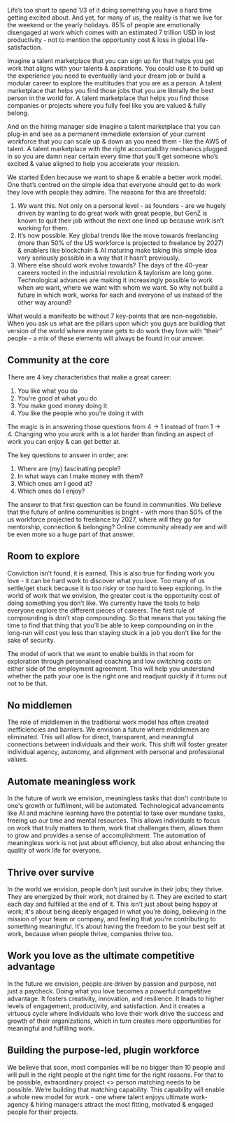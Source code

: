 Life’s too short to spend 1/3 of it doing something you have a hard time getting excited about. And yet, for many of us, the reality is that we live for the weekend or the yearly holidays. 85% of people are emotionally disengaged at work which comes with an estimated 7 trillion USD in lost productivity - not to mention the opportunity cost & loss in global life-satisfaction.

Imagine a talent marketplace that you can sign up for that helps you get work that aligns with your talents & aspirations. You could use it to build up the experience you need to eventually land your dream job or build a modular career to explore the multitudes that you are as a person. A talent marketplace that helps you find those jobs that you are literally the best person in the world for. A talent marketplace that helps you find those companies or projects where you fully feel like you are valued & fully belong.

And on the hiring manager side imagine a talent marketplace that you can plug-in and see as a permanent immediate extension of your current workforce that you can scale up & down as you need them - like the AWS of talent. A talent marketplace with the right accountability mechanics plugged in so you are damn near certain every time that you’ll get someone who’s excited & value aligned to help you accelerate your mission.

We started Eden because we want to shape & enable a better work model. One that’s centred on the simple idea that everyone should get to do work they love with people they admire. The reasons for this are threefold:

  

1. _We_ want this. Not only on a personal level - as founders - are we hugely driven by wanting to do great work with great people, but GenZ is known to quit their job without the next one lined up because work isn’t working for them.
2. It’s now possible. Key global trends like the move towards freelancing (more than 50% of the US workforce is projected to freelance by 2027) & enablers like blockchain & AI maturing make taking this simple idea very seriously possible in a way that it hasn’t previously.
3. Where else should work evolve towards? The days of the 40-year careers rooted in the industrial revolution & taylorism are long gone. Technological advances are making it increasingly possible to work when we want, where we want with whom we want. So why not build a future in which work, works for each and everyone of us instead of the other way around?

  

What would a manifesto be without 7 key-points that are non-negotiable. When you ask us what are the pillars upon which you guys are building that version of the world where everyone gets to do work they love with “their” people - a mix of these elements will always be found in our answer.

## Community at the core

There are 4 key characteristics that make a great career:

1. You like what you do
2. You’re good at what you do
3. You make good money doing it
4. You like the people who you’re doing it with

The magic is in answering those questions from 4 -> 1 instead of from 1 -> 4. Changing who you work with is a lot harder than finding an aspect of work you can enjoy & can get better at.

The key questions to answer in order, are:

1. Where are (my) fascinating people?
2. In what ways can I make money with them?
3. Which ones am I good at?
4. Which ones do I enjoy?

The answer to that first question can be found in communities. We believe that the future of online communities is bright - with more than 50% of the us workforce projected to freelance by 2027, where will they go for mentorship, connection & belonging? Online community already are and will be even more so a huge part of that answer.

## Room to explore

Conviction isn’t found, it is earned. This is also true for finding work you love - it can be hard work to discover what you love. Too many of us settle/get stuck because it is too risky or too hard to keep exploring. In the world of work that we envision, the greater cost is the opportunity cost of doing something you don’t like. We currently have the tools to help everyone explore the different pieces of careers. The first rule of compounding is don’t stop compounding. So that means that you taking the time to find that thing that you’ll be able to keep compounding on in the long-run will cost you less than staying stuck in a job you don’t like for the sake of security.

The model of work that we want to enable builds in that room for exploration through personalised coaching and low switching costs on either side of the employment agreement. This will help you understand whether the path your one is the right one and readjust quickly if it turns out not to be that.

## No middlemen

The role of middlemen in the traditional work model has often created inefficiencies and barriers. We envision a future where middlemen are eliminated. This will allow for direct, transparent, and meaningful connections between individuals and their work. This shift will foster greater individual agency, autonomy, and alignment with personal and professional values.

## Automate meaningless work

In the future of work we envision, meaningless tasks that don't contribute to one's growth or fulfilment, will be automated. Technological advancements like AI and machine learning have the potential to take over mundane tasks, freeing up our time and mental resources. This allows individuals to focus on work that truly matters to them, work that challenges them, allows them to grow and provides a sense of accomplishment. The automation of meaningless work is not just about efficiency, but also about enhancing the quality of work life for everyone.

## Thrive over survive

In the world we envision, people don't just survive in their jobs; they thrive. They are energized by their work, not drained by it. They are excited to start each day and fulfilled at the end of it. This isn't just about being happy at work; it's about being deeply engaged in what you're doing, believing in the mission of your team or company, and feeling that you're contributing to something meaningful. It's about having the freedom to be your best self at work, because when people thrive, companies thrive too.

## Work you love as the ultimate competitive advantage

In the future we envision, people are driven by passion and purpose, not just a paycheck. Doing what you love becomes a powerful competitive advantage. It fosters creativity, innovation, and resilience. It leads to higher levels of engagement, productivity, and satisfaction. And it creates a virtuous cycle where individuals who love their work drive the success and growth of their organizations, which in turn creates more opportunities for meaningful and fulfilling work.

## Building the purpose-led, plugin workforce

We believe that soon, most companies will be no bigger than 10 people and will pull in the right people at the right time for the right reasons. For that to be possible, extraordinary project <> person matching needs to be possible. We’re building that matching capability. This capability will enable a whole new model for work - one where talent enjoys ultimate work-agency & hiring managers attract the most fitting, motivated & engaged people for their projects.